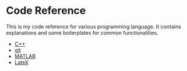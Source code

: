 # Code Reference

This is my code reference for various programming language. It contains explanations and some boilerplates for common functionalities.

* [C++](https://github.com/iamfranco/code_ref/blob/master/cpp_ref.md)
* [git](https://github.com/iamfranco/code_ref/blob/master/git_ref.md)
* [MATLAB](https://github.com/iamfranco/code_ref/blob/master/matlab_ref.md)
* [LateX](https://github.com/iamfranco/code_ref/blob/master/latex_ref.md)
